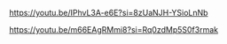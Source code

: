 https://youtu.be/IPhvL3A-e6E?si=8zUaNJH-YSioLnNb

https://youtu.be/m66EAgRMmi8?si=Rq0zdMp5S0f3rmak



